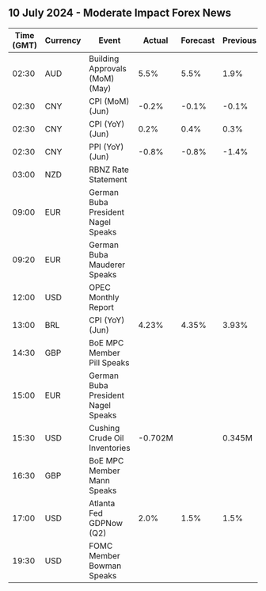 ## 10 July 2024 - Moderate Impact Forex News

| Time (GMT) | Currency | Event | Actual | Forecast | Previous |
|------|----------|-------|--------|----------|----------|
| 02:30 | AUD | Building Approvals (MoM) (May) | 5.5% | 5.5% | 1.9% |
| 02:30 | CNY | CPI (MoM) (Jun) | -0.2% | -0.1% | -0.1% |
| 02:30 | CNY | CPI (YoY) (Jun) | 0.2% | 0.4% | 0.3% |
| 02:30 | CNY | PPI (YoY) (Jun) | -0.8% | -0.8% | -1.4% |
| 03:00 | NZD | RBNZ Rate Statement |  |  |  |
| 09:00 | EUR | German Buba President Nagel Speaks |  |  |  |
| 09:20 | EUR | German Buba Mauderer Speaks |  |  |  |
| 12:00 | USD | OPEC Monthly Report |  |  |  |
| 13:00 | BRL | CPI (YoY) (Jun) | 4.23% | 4.35% | 3.93% |
| 14:30 | GBP | BoE MPC Member Pill Speaks |  |  |  |
| 15:00 | EUR | German Buba President Nagel Speaks |  |  |  |
| 15:30 | USD | Cushing Crude Oil Inventories | -0.702M |  | 0.345M |
| 16:30 | GBP | BoE MPC Member Mann Speaks |  |  |  |
| 17:00 | USD | Atlanta Fed GDPNow (Q2) | 2.0% | 1.5% | 1.5% |
| 19:30 | USD | FOMC Member Bowman Speaks |  |  |  |
